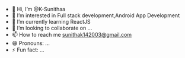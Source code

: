 - 👋 Hi, I’m @K-Sunithaa
- 👀 I’m interested in Full stack development,Android App Development
- 🌱 I’m currently learning ReactJS
- 💞️ I’m looking to collaborate on ...
- 📫 How to reach me sunithak142003@gmail.com
- 😄 Pronouns: ...
- ⚡ Fun fact: ...

<!---
K-Sunithaa/K-Sunithaa is a ✨ special ✨ repository because its `README.md` (this file) appears on your GitHub profile.
You can click the Preview link to take a look at your changes.
--->

